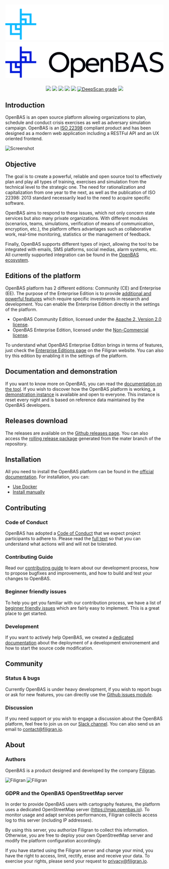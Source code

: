 # ![OpenBAS](./.github/img/logo_openbas_dark.png#gh-dark-mode-only) ![OpenBAS](./.github/img/logo_openbas_light.png#gh-light-mode-only)
<p align="center">
  <a href="https://openbas.io" alt="Website"><img src="https://img.shields.io/badge/website-openbas.io-blue.svg" /></a>
  <a href="https://docs.openbas.io" alt="Documentation"><img src="https://img.shields.io/badge/documentation-latest-orange.svg" /></a>
  <a href="https://community.filigran.io" alt="Slack"><img src="https://img.shields.io/badge/slack-3K%2B%20members-4A154B" /></a>
  <a href="https://drone.filigran.io/OpenBAS-Platform/openbas"><img src="https://drone.filigran.io/api/badges/OpenBAS-Platform/openbas/status.svg" /></a>
  <a href="https://codecov.io/gh/OpenBAS-Platform/openbas"><img src="https://codecov.io/gh/OpenBAS-Platform/openbas/graph/badge.svg" /></a>
  <a href="https://deepscan.io/dashboard#view=project&tid=11710&pid=14631&bid=276803"><img src="https://deepscan.io/api/teams/11710/projects/14631/branches/276803/badge/grade.svg" alt="DeepScan grade"></a>
  <a href="https://hub.docker.com/u/openbas" alt="Docker pulls"><img src="https://img.shields.io/docker/pulls/openbas/platform" /></a>
</p>

## Introduction

OpenBAS is an open source platform allowing organizations to plan, schedule and conduct crisis exercises as well as adversary simulation campaign. OpenBAS is an [ISO 22398](http://www.iso.org/iso/iso_catalogue/catalogue_tc/catalogue_detail.htm?csnumber=50294) compliant product and has been designed as a modern web application including a RESTFul API and an UX oriented frontend.

![Screenshot](https://filigran.io/wp-content/uploads/2023/10/openex-dashboard.png "Screenshot")

## Objective

The goal is to create a powerful, reliable and open source tool to effectively plan and play all types of training, exercises and simulation from the technical level to the strategic one. The need for rationalization and capitalization from one year to the next, as well as the publication of ISO 22398: 2013 standard necessarily lead to the need to acquire specific software. 

OpenBAS aims to respond to these issues, which not only concern state services but also many private organizations. With different modules (scenarios, teams, simulations, verification of means of communication, encryption, etc.), the platform offers advantages such as collaborative work, real-time monitoring, statistics or the management of feedback.

Finally, OpenBAS supports different types of inject, allowing the tool to be integrated with emails, SMS platforms, social medias, alarm systems, etc. All currently supported integration can be found in the [OpenBAS ecosystem](https://filigran.notion.site/OpenBAS-Ecosystem-30d8eb73d7d04611843e758ddef8941b).

## Editions of the platform

OpenBAS platform has 2 different editions: Community (CE) and Enterprise (EE). The purpose of the Enterprise Edition is to provide [additional and powerful features](https://filigran.io/offering/subscribe) which require specific investments in research and development. You can enable the Enterprise Edition directly in the settings of the platform.

* OpenBAS Community Edition, licensed under the [Apache 2, Version 2.0 license](LICENSE).
* OpenBAS Enterprise Edition, licensed under the [Non-Commercial license](LICENSE).

To understand what OpenBAS Enterprise Edition brings in terms of features, just check the [Enterprise Editions page](https://filigran.io/offering/subscribe) on the Filigran website. You can also try this edition by enabling it in the settings of the platform.

## Documentation and demonstration

If you want to know more on OpenBAS, you can read the [documentation on the tool](https://docs.openbas.io). If you wish to discover how the OpenBAS platform is working, a [demonstration instance](https://demo.openbas.io) is available and open to everyone. This instance is reset every night and is based on reference data maintained by the OpenBAS developers.

## Releases download

The releases are available on the [Github releases page](https://github.com/OpenBAS-Platform/openbas/releases). You can also access the [rolling release package](https://releases.openbas.io) generated from the mater branch of the repository.

## Installation

All you need to install the OpenBAS platform can be found in the [official documentation](https://filigran.notion.site/OpenBAS-Public-Knowledge-Base-bbc835446e9140999d6f2e10d96c2ee0). For installation, you can:

* [Use Docker](https://docs.openbas.io/latest/deployment/installation/#using-docker)
* [Install manually](https://docs.openbas.io/latest/deployment/installation/#install-manually)

## Contributing

### Code of Conduct

OpenBAS has adopted a [Code of Conduct](CODE_OF_CONDUCT.md) that we expect project participants to adhere to. Please read the [full text](CODE_OF_CONDUCT.md) so that you can understand what actions will and will not be tolerated.

### Contributing Guide

Read our [contributing guide](CONTRIBUTING.md) to learn about our development process, how to propose bugfixes and improvements, and how to build and test your changes to OpenBAS.

### Beginner friendly issues

To help you get you familiar with our contribution process, we have a list of [beginner friendly issues](https://github.com/OpenBAS-Platform/openbas/labels/beginner%20friendly%20issue) which are fairly easy to implement. This is a great place to get started.

### Development

If you want to actively help OpenBAS, we created a [dedicated documentation](https://filigran.notion.site/Environment-setup-7b7754139072490aa9cb01f798ba8d5b) about the deployment of a development environement and how to start the source code modification.

## Community

### Status & bugs

Currently OpenBAS is under heavy development, if you wish to report bugs or ask for new features, you can directly use the [Github issues module](https://github.com/OpenBAS-Platform/openbas/issues).

### Discussion

If you need support or you wish to engage a discussion about the OpenBAS platform, feel free to join us on our [Slack channel](https://community.filigran.io). You can also send us an email to contact@filigran.io.

## About

### Authors

OpenBAS is a product designed and developed by the company [Filigran](https://filigran.io).

![Filigran](https://github.com/OpenCTI-Platform/opencti/raw/master/.github/img/logo_filigran_dark.png#gh-dark-mode-only)
![Filigran](https://github.com/OpenCTI-Platform/opencti/raw/master/.github/img/logo_filigran_light.png#gh-light-mode-only)

### GDPR and the OpenBAS OpenStreetMap server

In order to provide OpenBAS users with cartography features, the platform uses a dedicated OpenStreetMap server (https://map.openbas.io). To monitor usage and adapt services performances, Filigran collects access log to this server (including IP addresses).

By using this server, you authorize Filigran to collect this information. Otherwise, you are free to deploy your own OpenStreetMap server and modify the platform configuration accordingly.

If you have started using the Filigran server and change your mind, you have the right to access, limit, rectify, erase and receive your data. To exercise your rights, please send your request to privacy@filigran.io.

